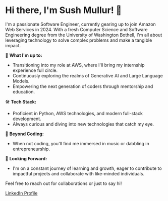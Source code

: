 # Hi there, I'm Sush Mullur! 👋

I'm a passionate Software Engineer, currently gearing up to join Amazon Web Services in 2024. With a fresh Computer Science and Software Engineering degree from the University of Washington Bothell, I'm all about leveraging technology to solve complex problems and make a tangible impact.

🚀 **What I'm up to:**
- Transitioning into my role at AWS, where I'll bring my internship experience full circle.
- Continuously exploring the realms of Generative AI and Large Language Models.
- Empowering the next generation of coders through mentorship and education.

🛠 **Tech Stack:**
- Proficient in Python, AWS technologies, and modern full-stack development.
- Always curious and diving into new technologies that catch my eye.

🎵 **Beyond Coding:**
- When not coding, you'll find me immersed in music or dabbling in entrepreneurship.

🌱 **Looking Forward:**
- I'm on a constant journey of learning and growth, eager to contribute to impactful projects and collaborate with like-minded individuals.

Feel free to reach out for collaborations or just to say hi!

[LinkedIn Profile](https://www.linkedin.com/in/sush-mullur/)
